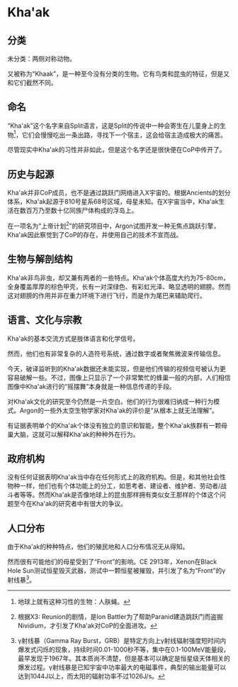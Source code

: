 # Kha'ak

## 分类

未分类：两侧对称动物。

又被称为“Khaak”，是一种至今没有分类的生物。它有鸟类和昆虫的特征，但是又和它们截然不同。

## 命名

“Kha'ak”这个名字来自Split语言，这是Split的传说中一种会寄生在儿童身上的生物[^1]，它们会慢慢吃出一条出路，寻找下一个宿主，这会给宿主造成极大的痛苦。

尽管现实中Kha'ak的习性并非如此，但是这个名字还是很快便在CoP中传开了。

## 历史与起源

Kha'ak并非CoP成员，也不是通过跳跃门网络进入X宇宙的。根据Ancients的划分体系，Kha'ak起源于810号星系68号区域，母星未知。在X宇宙当中，Kha'ak生活在数百万乃至数十亿同族尸体构成的浮岛上。

在一项名为“上帝计划[^2]”的研究项目中，Argon试图开发一种无焦点跳跃引擎，Kha'ak因此察觉到了CoP的存在，并使用自己的技术不宣而战。

## 生物与解剖结构

Kha'ak非鸟非虫，却又兼有两者的一些特点。Kha'ak个体高度大约为75-80cm，全身覆盖厚厚的棕色甲壳，长有一对深绿色、有彩虹光泽、略显透明的翅膀。然而这对翅膀的作用并非在重力环境下进行飞行，而是作为尾巴来辅助爬行。

## 语言、文化与宗教

Kha'ak的基本交流方式是肢体语言和化学信号。

然而，他们也有非常复杂的人造符号系统，通过数字或者聚焦微波来传输信息。

今天，破译监听到的Kha'ak数据还未能实现，但是他们传输的视频信号被认为更容易破解一些。不过，图像上只显示了一个非常繁忙的蜂巢一般的内部，人们相信图像中Kha'ak进行的“摇摆舞”本身就是一种信息传递的手段。

对Kha'ak文化的研究至今仍然是一片空白。他们的行为很难归纳成一种行为模式。Argon的一些外太空生物学家对Kha'ak的评价是“从根本上就无法理解”。

有证据表明单个的Kha'ak个体没有独立的意识和智能，整个Kha'ak族群有一颗母巢大脑，这就可以解释Kha'ak的种种外在行为。

## 政府机构

没有任何证据表明Kha'ak当中存在任何形式上的政府机构。但是，和其他社会性物种一样，他们也有个体功能上的分工，如思考者、建设者、维护者、劳动者/战斗者等等。然而Kha'ak是否像地球上的昆虫那样拥有类似女王那样的个体这个问题至今在Kha'ak的研究者中有很大的争议。

## 人口分布

由于Kha'ak的种种特点，他们的殖民地和人口分布情况无从得知。

然而很有可能他们的母星受到了“Front”的影响。CE 2913年，Xenon在Black Hole Sun测试恒星毁灭武器，测试中一颗恒星被摧毁，并引发了名为“Front”的γ射线暴[^3]。

[^1]: 地球上就有这种习性的生物：人肤蝇。

[^2]: 根据X3: Reunion的剧情，是Ion Battler为了帮助Paranid建造跳跃门而盗掘Nividium，才引发了Kha'ak对CoP的全面进攻。

[^3]: γ射线暴（Gamma Ray Burst，GRB）是特定方向上γ射线辐射强度短时间内爆发式闪烁的现象，持续时间0.01-1000秒不等，集中在0.1-100MeV能量段，最早发现于1967年。其本质尚不清楚，但是基本可以确定是恒星级天体相关的爆发过程。γ射线暴是已知宇宙中功率最大的电磁事件，典型的输出能量可以达到1044J以上，而太阳的辐射功率不过1026J/s。
